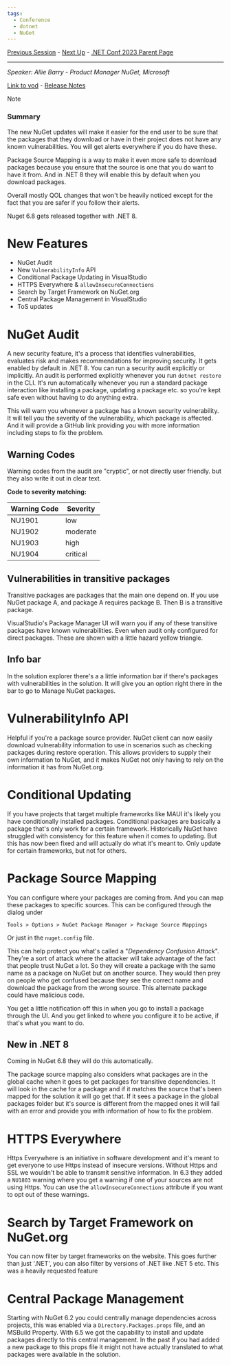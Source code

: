 ```yaml
---
tags:
  - Conference
  - dotnet
  - NuGet
---
```

[Previous Session](Build%20hybrid%20apps%20with%20.NET%20MAUI.md) - [Next Up](Vertical%20Slice%20Architecture%20How%20Does%20it%20Compare%20to%20Clean%20Architecture.md) - [.NET Conf 2023 Parent Page](../README.md)

---
_Speaker: Allie Barry - Product Manager NuGet, Microsoft_

[Link to vod](https://youtu.be/u38Qb0Eay28) - [Release Notes](https://devblogs.microsoft.com/nuget/announcing-nuget-6-8-maintaining-security-with-ease/)

>[!note]
>### Summary
>The new NuGet updates will make it easier for the end user to be sure that the packages that they download or have in their project does not have any known vulnerabilities. You will get alerts everywhere if you do have these. 
>
>Package Source Mapping is a way to make it even more safe to download packages because you ensure that the source is one that you do want to have it from. And in .NET 8 they will enable this by default when you download packages. 
>
>Overall mostly QOL changes that won't be heavily noticed except for the fact that you are safer if you follow their alerts.

Nuget 6.8 gets released together with .NET 8.
# New Features
- NuGet Audit
- New `VulnerabilityInfo` API
- Conditional Package Updating in VisualStudio
- HTTPS Everywhere & `allowInsecureConnections`
- Search by Target Framework on NuGet.org
- Central Package Management in VisualStudio
- ToS updates

# NuGet Audit
A new security feature, it's a process that identifies vulnerabilities, evaluates risk and makes recommendations for improving security. It gets enabled by default in .NET 8. You can run a security audit explicitly or implicitly. 
An audit is performed explicitly whenever you run `dotnet restore` in the CLI. It's run automatically whenever you run a standard package interaction like installing a package, updating a package etc. so you're kept safe even without having to do anything extra.

This will warn you whenever a package has a known security vulnerability. It will tell you the severity of the vulnerability, which package is affected. And it will provide a GitHub link providing you with more information including steps to fix the problem.
## Warning Codes 
Warning codes from the audit are "cryptic", or not directly user friendly. but they also write it out in clear text. 

**Code to severity matching:**

| Warning Code | Severity |
|--------------|----------|
| NU1901 | low |
| NU1902 | moderate |
| NU1903 | high | 
| NU1904 | critical |
## Vulnerabilities in transitive packages
Transitive packages are packages that the main one depend on. If you use NuGet package A, and package A requires package B. Then B is a transitive package.

VisualStudio's  Package Manager UI will warn you if any of these transitive packages have known vulnerabilities. Even when audit only configured for direct packages. These are shown with a little hazard yellow triangle.
## Info bar
In the solution explorer there's a a little information bar if there's packages with vulnerabilities in the solution. It will give you an option right there in the bar to go to Manage NuGet packages.
# VulnerabilityInfo API
Helpful if you're a package source provider. NuGet client can now easily download vulnerability information to use in scenarios such as checking packages during restore operation. This allows providers to supply their own information to NuGet, and it makes NuGet not only having to rely on the information it has from NuGet.org.
# Conditional Updating
If you have projects that target multiple frameworks like MAUI it's likely you have conditionally installed packages. Conditional packages are basically a package that's only work for a certain framework. Historically NuGet have struggled with consistency for this feature when it comes to updating. But this has now been fixed and will actually do what it's meant to. Only update for certain frameworks, but not for others.
# Package Source Mapping
You can configure where your packages are coming from. And you can map these packages to specific sources. 
This can be configured through the dialog under 

	Tools > Options > NuGet Package Manager > Package Source Mappings
Or just in the `nuget.config` file.

This can help protect you what's called a "_Dependency Confusion Attack_". They're a sort of attack where the attacker will take advantage of the fact that people trust NuGet a lot. So they will create a package with the same name as a package on NuGet but on another source. They would then prey on people who get confused because they see the correct name and download the package from the wrong source. This alternate package could have malicious code.

You get a little notification off this in when you go to install a package through the UI. And you get linked to where you configure it to be active, if that's what you want to do.
## New in .NET 8
Coming in NuGet 6.8 they will do this automatically. 

The package source mapping also considers what packages are in the global cache when it goes to get packages for transitive dependencies. It will look in the cache for a package and if it matches the source that's been mapped for the solution it will go get that. If it sees a package in the global packages folder but it's source is different from the mapped ones it will fail with an error and provide you with information of how to fix the problem.
# HTTPS Everywhere
Https Everywhere is an initiative in software development and it's meant to get everyone to use Https instead of insecure versions. Without Https and SSL we wouldn't be able to transmit sensitive information. In 6.3 they added a `NU1803` warning where you get a warning if one of your sources are not using Https. You can use the `allowInsecureConnections` attribute if you want to opt out of these warnings.
# Search by Target Framework on NuGet.org
You can now filter by target frameworks on the website. This goes further than just '.NET', you can also filter by versions of .NET like .NET 5 etc. This was a heavily requested feature
# Central Package Management
Starting with NuGet 6.2 you could centrally manage dependencies across projects, this was enabled via a `Directory.Packages.props` file, and an MSBuild Property. With 6.5 we got the capability to install and update packages directly to this central management. In the past if you had added a new package to this props file it might not have actually translated to what packages were available in the solution.